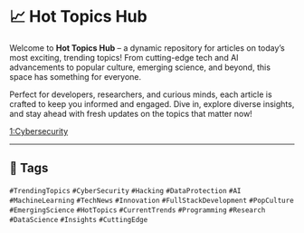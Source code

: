 # 📈 Hot Topics Hub

Welcome to **Hot Topics Hub** – a dynamic repository for articles on today’s most exciting, trending topics! From cutting-edge tech and AI advancements to popular culture, emerging science, and beyond, this space has something for everyone. 

Perfect for developers, researchers, and curious minds, each article is crafted to keep you informed and engaged. Dive in, explore diverse insights, and stay ahead with fresh updates on the topics that matter now! 

[ 1:Cybersecurity ](./CyberSecurity/Cybersecurity.md)


---

## 📌 Tags
`#TrendingTopics` `#CyberSecurity` `#Hacking` `#DataProtection` `#AI` `#MachineLearning` `#TechNews` `#Innovation` `#FullStackDevelopment` `#PopCulture` `#EmergingScience` `#HotTopics` `#CurrentTrends` `#Programming` `#Research` `#DataScience` `#Insights` `#CuttingEdge`

